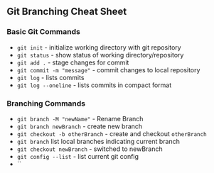 ## Git Branching Cheat Sheet


### Basic Git Commands

* `git init` - initialize working directory with git repository
* `git status` - show status of working directory/repository
* `git add .` - stage changes for commit
* `git commit -m "message"` - commit changes to local repository
* `git log` - lists commits
* `git log --oneline` - lists commits in compact format

### Branching Commands

* `git branch -M "newName"` - Rename Branch
* `git branch newBranch` - create new branch
* `git checkout -b otherBranch` - create and checkout `otherBranch`
* `git branch` list local branches indicating current branch
* `git checkout newBranch` - switched to newBranch
* `git config --list` - list current git config
* ``
